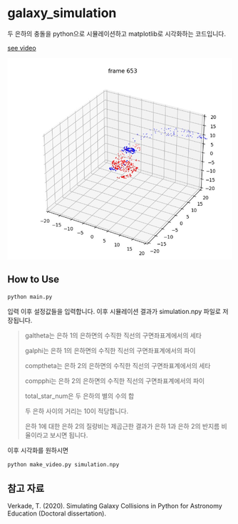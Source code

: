 # galaxy_simulation
두 은하의 충돌을 python으로 시뮬레이션하고 matplotlib로 시각화하는 코드입니다.

[see video](https://youtu.be/efWby_ctrzI)

![예시](example.jpg)

## How to Use

```bash
python main.py
```

입력 이후 설정값들을 입력합니다. 이후 시뮬레이션 결과가 simulation.npy 파일로 저장됩니다.

> galtheta는 은하 1의 은하면의 수직한 직선의 구면좌표계에서의 세타
>
> galphi는 은하 1의 은하면의 수직한 직선의 구면좌표계에서의 파이
>
> comptheta는 은하 2의 은하면의 수직한 직선의 구면좌표계에서의 세타
>
> compphi는 은하 2의 은하면의 수직한 직선의 구면좌표계에서의 파이
>
> total_star_num은 두 은하의 별의 수의 합
>
> 두 은하 사이의 거리는 10이 적당합니다.
>
> 은하 1에 대한 은하 2의 질량비는 제곱근한 결과가 은하 1과 은하 2의 반지름 비율이라고 보시면 됩니다.

이후 시각화를 원하시면

```bash
python make_video.py simulation.npy
```

## 참고 자료

Verkade, T. (2020). Simulating Galaxy Collisions in Python for Astronomy Education (Doctoral dissertation).

